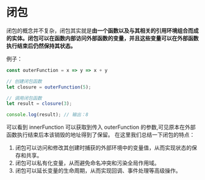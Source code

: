 # 闭包

闭包的概念并不复杂，闭包其实就是**由一个函数以及与其相关的引用环境组合而成的实体。闭包可以在函数内部访问外部函数的变量，并且这些变量可以在外部函数执行结束后仍然保持其状态。**

例子：

```javascript
const outerFunction = x => y => x + y

// 创建闭包函数
let closure = outerFunction(5);

// 调用闭包函数
let result = closure(3);

console.log(result); // 输出：8
```

可以看到 innerFunction 可以获取到传入 outerFunction 的参数,可见原本在外部函数执行结束后本该销毁的地址得到了保留。
在这里我们总结一下闭包的特点：

1. 闭包可以访问和修改其创建时捕获的外部环境中的变量值，从而实现状态的保存和共享。
2. 闭包可以私有化变量，从而避免命名冲突和污染全局作用域。
3. 闭包可以延长变量的生命周期，从而实现回调、事件处理等高级操作。
